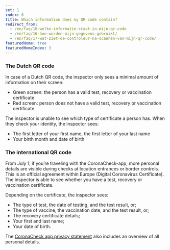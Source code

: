 ```yaml
---
set: 1
index: 6
title: Which information does my QR code contain? 
redirect_from: 
  - /en/faq/18-welke-informatie-staat-in-mijn-qr-code
  - /en/faq/16-hoe-worden-mijn-gegevens-gebruikt/
  - /en/faq/17-wat-ziet-de-controleur-na-scannen-van-mijn-qr-code/
featuredHome: true
featuredHomeIndex: 3
---
```

### The Dutch QR code
In case of a Dutch QR code, the inspector only sees a minimal amount of information on their screen:

- Green screen: the person has a valid test, recovery or vaccination certificate
- Red screen: person does not have a valid test, recovery or vaccination certificate

The inspector is unable to see which type of certificate a person has. When they check your identity, the inspector sees:

- The first letter of your first name, the first letter of your last name
- Your birth month and date of birth

### The international QR code
From July 1, if you’re traveling with the CoronaCheck-app, more personal details are visible during checks at location entrances or border controls. This is an official agreement within Europe (Digital Coronavirus Certificate). The inspector is able to see whether you have a test, recovery or vaccination certificate. 
 
Depending on the certificate, the inspector sees:
- The type of test, the date of testing, and the test result, or;
- The type of vaccine, the vaccination date, and the test result, or;
- The recovery certificate details;
- Your first and last name;
- Your date of birth.

The [CoronaCheck app privacy statement](/en/privacy-in-app) also includes an overview of all personal details.
